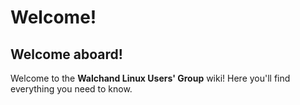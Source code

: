 # Welcome!

## Welcome aboard!

Welcome to the **Walchand Linux Users' Group** wiki! Here you'll find everything you need to know.
